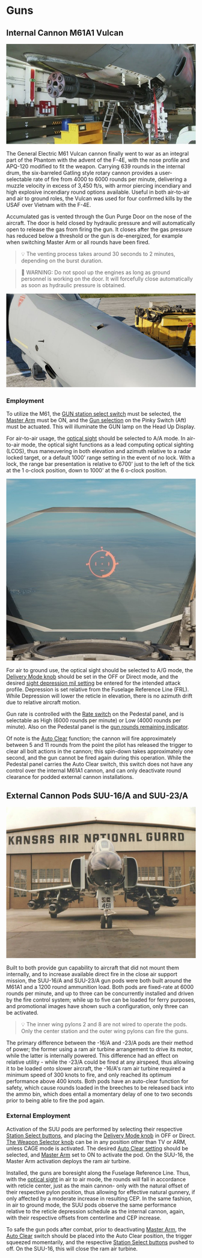 # Guns

## Internal Cannon M61A1 Vulcan

![m61](../img/m61.jpg)

The General Electric M61 Vulcan cannon finally went to war as an integral part
of the Phantom with the advent of the F-4E, with the nose profile and APQ-120
modified to fit the weapon. Carrying 639 rounds in the internal drum, the
six-barreled Gatling style rotary cannon provides a user-selectable rate of fire
from 4000 to 6000 rounds per minute, delivering a muzzle velocity in excess of
3,450 ft/s, with armor piercing incendiary and high explosive incendiary round
options available. Useful in both air-to-air and air to ground roles, the Vulcan
was used for four confirmed kills by the USAF over Vietnam with the F-4E.

Accumulated gas is vented through the Gun Purge Door on the nose of the aircraft.
The door is held closed by hydraulic pressure and will automatically open
to release the gas from firing the gun. It closes after the gas pressure has
reduced below a threshold or the gun is de-energized, for example when switching
Master Arm or all rounds have been fired.

> 💡 The venting process takes around 30 seconds to 2 minutes, depending on
> the burst duration.

> 🔴 WARNING: Do not spool up the engines as long as ground personnel is working on
> the door. It will forcefully close automatically as soon as hydraulic pressure is obtained.

![ext_gun_door_open](../img/ext_gun_door_open.jpg)

### Employment

To utilize the M61,
the [GUN station select switch](../cockpit/pilot/weapon_management.md#station-select-buttons)
must be selected, the [Master Arm](../cockpit/pilot/weapon_management.md#master-arm-switch)
must be ON, and
the [Gun selection](../cockpit/pilot/weapon_management.md#head-up-display-indicators)
on the Pinky Switch (Aft) must be actuated. This will illuminate the GUN lamp on the Head Up
Display.

For air-to-air usage,
the [optical sight](../cockpit/pilot/dscg_controls.md#sight-mode-knob)
should be selected to A/A mode. In air-to-air mode, the optical sight functions as a lead computing
optical sighting (LCOS), thus maneuvering in both elevation and azimuth relative to a radar
locked target, or a default 1000' range setting in the event of no lock. With a
lock, the range bar presentation is relative to 6700' just to the left of the
tick at the 1 o-clock position, down to 1000' at the 6 o-clock position.

![radar_gun_lock](../img/radar_gun_lock.jpg)

For air to ground use,
the optical sight should be selected to A/G mode, the
[Delivery Mode knob](../cockpit/pilot/weapon_management.md#delivery-mode-knob)
should be set in the OFF or Direct mode, and the desired
[sight depression mil setting](../cockpit/pilot/dscg_controls.md#reticle-depression-knob)
be entered for the intended attack profile.
Depression is set relative from the Fuselage Reference Line (FRL). While
Depression will lower the reticle in elevation, there is no azimuth drift due to
relative aircraft motion.

Gun rate is controlled with
the [Rate switch](../cockpit/pilot/pedestal_group.md#rate-of-fire-switch)
on the Pedestal panel, and is
selectable as High (6000 rounds per minute) or Low (4000 rounds per minute).
Also on the Pedestal panel is
the [gun rounds remaining indicator](../cockpit/pilot/pedestal_group.md#rounds-remaining-indicator).

Of note is
the [Auto Clear](../cockpit/pilot/pedestal_group.md#auto-clear-switch)
function; the cannon will fire approximately between 5
and 11 rounds from the point the pilot has released the trigger to clear all
bolt actions in the cannon; this spin-down takes approximately one second, and
the gun cannot be fired again during this operation. While the Pedestal panel
carries the Auto Clear switch, this switch does not have any control over the
internal M61A1 cannon, and can only deactivate round clearance for podded
external cannon installations.

## External Cannon Pods SUU-16/A and SUU-23/A

![SUU pods](../img/suupods.jpg)

Built to both provide gun capability to aircraft that did not mount them
internally, and to increase available direct fire in the close air support
mission, the SUU-16/A and SUU-23/A gun pods were both built around the M61A1 and
a 1200 round ammunition load. Both pods are fixed-rate at 6000 rounds per
minute, and up to three can be concurrently installed and driven by the fire
control system; while up to five can be loaded for ferry purposes, and
promotional images have shown such a configuration, only three can be activated.

> 💡 The inner wing pylons 2 and 8 are not wired to operate the pods.
> Only the center station and the outer wing pylons can fire the guns.

The primary difference between the -16/A and -23/A pods are their method of
power; the former using a ram air turbine arrangement to drive its motor, while
the latter is internally powered. This difference had an effect on relative
utility - while the -23/A could be fired at any airspeed, thus allowing it to be
loaded onto slower aircraft, the -16/A's ram air turbine required a minimum
speed of 300 knots to fire, and only reached its optimum performance above 400
knots. Both pods have an auto-clear function for safety, which cause rounds
loaded in the breeches to be released back into the ammo bin, which does entail
a momentary delay of one to two seconds prior to being able to fire the pod
again.

### External Employment

Activation of the SUU pods are performed by selecting their respective [Station
Select buttons](../cockpit/pilot/weapon_management.md#station-select-buttons),
and placing the [Delivery Mode knob](../cockpit/pilot/weapon_management.md#delivery-mode-knob)
in OFF or
Direct. [The Weapon Selector knob](../cockpit/pilot/weapon_management.md#weapon-selector-knob)
can be in any position other than TV or ARM, unless CAGE mode is
activated. The desired [Auto Clear setting](../cockpit/pilot/pedestal_group.md#auto-clear-switch)
should be selected, and [Master Arm](../cockpit/pilot/weapon_management.md#master-arm-switch)
set to ON to activate the pod. On the SUU-16, the Master Arm activation deploys the
ram air turbine.

Installed, the guns are boresight along the Fuselage Reference Line. Thus,
with the [optical sight](../cockpit/pilot/dscg_controls.md#sight-mode-knob)
in air to air mode, the rounds will fall in accordance
with reticle center, just as the main cannon- only with the natural offset of
their respective pylon position, thus allowing for effective natural gunnery, if
only affected by a moderate increase in resulting CEP. In the same fashion, in
air to ground mode, the SUU pods observe the same performance relative to the
reticle depression schedule as the internal cannon, again, with their respective
offsets from centerline and CEP increase.

To safe the gun pods after combat, prior to deactivating [Master
Arm](../cockpit/pilot/weapon_management.md#master-arm-switch),
the [Auto Clear](../cockpit/pilot/pedestal_group.md#auto-clear-switch)
switch should be placed into the Auto Clear position, the trigger squeezed
momentarily, and the respective [Station
Select buttons](../cockpit/pilot/weapon_management.md#station-select-buttons)
pushed to off. On the SUU-16, this will close the ram air turbine.
